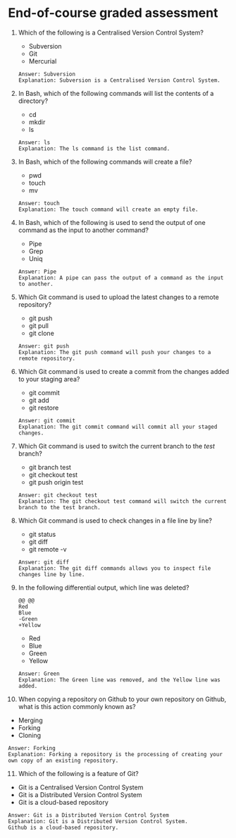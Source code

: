 # End-of-course graded assessment

1. Which of the following is a Centralised Version Control System?
   - Subversion
   - Git
   - Mercurial
   ```
   Answer: Subversion
   Explanation: Subversion is a Centralised Version Control System.
   ```

2. In Bash, which of the following commands will list the contents of a directory?
   - cd
   - mkdir
   - ls
   ```
   Answer: ls
   Explanation: The ls command is the list command.
   ```

3. In Bash, which of the following commands will create a file?
   - pwd
   - touch
   - mv
   ```
   Answer: touch
   Explanation: The touch command will create an empty file.
   ```

4. In Bash, which of the following is used to send the output of one command as the input to another command?
   - Pipe
   - Grep
   - Uniq
   ```
   Answer: Pipe
   Explanation: A pipe can pass the output of a command as the input to another.
   ```

5. Which Git command is used to upload the latest changes to a remote repository?
   - git push
   - git pull
   - git clone
   ```
   Answer: git push
   Explanation: The git push command will push your changes to a remote repository.
   ```

6. Which Git command is used to create a commit from the changes added to your staging area?
   - git commit
   - git add
   - git restore
   ```
   Answer: git commit
   Explanation: The git commit command will commit all your staged changes.
   ```

7. Which Git command is used to switch the current branch to the _test_ branch?
   - git branch test
   - git checkout test
   - git push origin test
   ```
   Answer: git checkout test
   Explanation: The git checkout test command will switch the current branch to the test branch.
   ```

8. Which Git command is used to check changes in a file line by line?
   - git status
   - git diff
   - git remote -v
   ```
   Answer: git diff
   Explanation: The git diff commands allows you to inspect file changes line by line.
   ```

9. In the following differential output, which line was deleted?
   ```
   @@ @@
   Red
   Blue
   -Green
   +Yellow
   ```
   - Red
   - Blue
   - Green
   - Yellow
   ```
   Answer: Green
   Explanation: The Green line was removed, and the Yellow line was added.
   ```

10. When copying a repository on Github to your own repository on Github, what is this action commonly known as?
   - Merging
   - Forking
   - Cloning
   ```
   Answer: Forking
   Explanation: Forking a repository is the processing of creating your own copy of an existing repository.
   ```

11. Which of the following is a feature of Git?
   - Git is a Centralised Version Control System
   - Git is a Distributed Version Control System
   - Git is a cloud-based repository
   ```
   Answer: Git is a Distributed Version Control System
   Explanation: Git is a Distributed Version Control System.
   Github is a cloud-based repository.
   ```